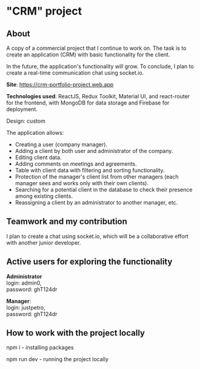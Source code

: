 <h1 aligne="center">"CRM" project</h1>

<h2>About</h2>

<p>A copy of a commercial project that I continue to work on. The task is to create an application (CRM) with basic functionality for the client.</p>

<p>In the future, the application's functionality will grow. To conclude, I plan to create a real-time communication chat using socket.io.</p>

<p><b>Site</b>: <a href="https://crm-portfolio-project.web.app" target="_blank">https://crm-portfolio-project.web.app</a></p>

<p><b>Technologies used</b>: ReactJS, Redux Toolkit, Material UI, and react-router for the frontend, with MongoDB for data storage and Firebase for deployment.</p>

<p>Design: custom</p>

<p>The application allows:</p>
<ul>
<li>Creating a user (company manager).</li>
<li>Adding a client by both user and administrator of the company.</li>
<li>Editing client data.</li>
<li>Adding comments on meetings and agreements.</li>
<li>Table with client data with filtering and sorting functionality.</li>
<li>Protection of the manager's client list from other managers (each manager sees and works only with their own clients).</li>
<li>Searching for a potential client in the database to check their presence among existing clients.</li>
<li>Reassigning a client by an administrator to another manager, etc.</li>
</ul>

<h2>Teamwork and my contribution</h2>
<p>I plan to create a chat using socket.io, which will be a collaborative effort with another junior developer.</p>

<h2>Active users for exploring the functionality</h2>
<p><b>Administrator</b><br>
login: admin0,<br>
password: ghT124dr</p>
<p><b>Manager</b>:<br>
login: justpetro,<br>
password: ghT124dr</p>

<h2>How to work with the project locally</h2>
<p>npm i - installing packages</p>
<p>npm run dev - running the project locally</p>

